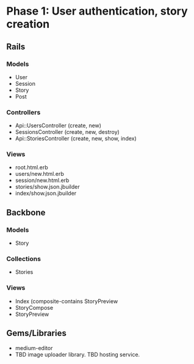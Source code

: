 # Phase 1: User authentication, story creation

## Rails
### Models
* User
* Session
* Story
* Post

### Controllers
* Api::UsersController (create, new)
* SessionsController (create, new, destroy)
* Api::StoriesController (create, new, show, index)

### Views
* root.html.erb
* users/new.html.erb
* session/new.html.erb
* stories/show.json.jbuilder
* index/show.json.jbuilder

## Backbone
### Models
* Story

### Collections
* Stories

### Views
* Index (composite-contains StoryPreview
* StoryCompose
* StoryPreview


## Gems/Libraries
* medium-editor
* TBD image uploader library. TBD hosting service.
